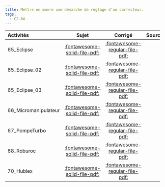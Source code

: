 ```yaml
---
title: Mettre en œuvre une démarche de réglage d’un correcteur. 
tags:
  - C2-04
---
```

[comment]: <> (Généré automatiquement par make_all_activitess.py, creation_fichiers_activites)

| Activités | Sujet | Corrigé | Sources  | 
| :-------------- | :---: | :-----: | :------: | 
| 65_Eclipse | [:fontawesome-solid-file-pdf:](http://xpessoles-cpge.fr/pdf/65_Eclipse_Sujet.pdf) | [:fontawesome-regular-file-pdf:](http://xpessoles-cpge.fr/pdf/65_Eclipse_Corrige.pdf) | 
| 65_Eclipse_02 | [:fontawesome-solid-file-pdf:](http://xpessoles-cpge.fr/pdf/65_Eclipse_02_Sujet.pdf) | [:fontawesome-regular-file-pdf:](http://xpessoles-cpge.fr/pdf/65_Eclipse_02_Corrige.pdf) | 
| 65_Eclipse_03 | [:fontawesome-solid-file-pdf:](http://xpessoles-cpge.fr/pdf/65_Eclipse_03_Sujet.pdf) | [:fontawesome-regular-file-pdf:](http://xpessoles-cpge.fr/pdf/65_Eclipse_03_Corrige.pdf) | 
| 66_Micromanipulateur | [:fontawesome-solid-file-pdf:](http://xpessoles-cpge.fr/pdf/66_Micromanipulateur_Sujet.pdf) | [:fontawesome-regular-file-pdf:](http://xpessoles-cpge.fr/pdf/66_Micromanipulateur_Corrige.pdf) | 
| 67_PompeTurbo | [:fontawesome-solid-file-pdf:](http://xpessoles-cpge.fr/pdf/67_PompeTurbo_Sujet.pdf) | [:fontawesome-regular-file-pdf:](http://xpessoles-cpge.fr/pdf/67_PompeTurbo_Corrige.pdf) | 
| 68_Roburoc | [:fontawesome-solid-file-pdf:](http://xpessoles-cpge.fr/pdf/68_Roburoc_Sujet.pdf) | [:fontawesome-regular-file-pdf:](http://xpessoles-cpge.fr/pdf/68_Roburoc_Corrige.pdf) | 
| 70_Hublex | [:fontawesome-solid-file-pdf:](http://xpessoles-cpge.fr/pdf/70_Hublex_Sujet.pdf) | [:fontawesome-regular-file-pdf:](http://xpessoles-cpge.fr/pdf/70_Hublex_Corrige.pdf) | 

